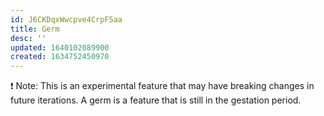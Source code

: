```yaml
---
id: J6CKDqxWwcpve4CrpF5aa
title: Germ
desc: ''
updated: 1640102089900
created: 1634752450970
---
```


❗️ Note: This is an experimental feature that may have breaking changes in future iterations. A germ is a feature that is still in the gestation period.
